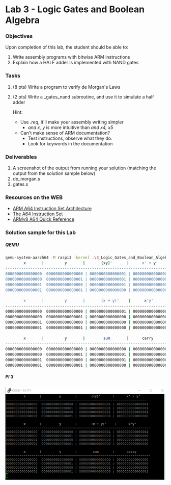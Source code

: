 # Lab 3 - Logic Gates and Boolean Algebra

### Objectives
Upon completion of this lab, the student should be able to:

1. Write assembly programs with bitwise ARM instructions
2. Explain how a HALF adder is implemented with NAND gates

### Tasks
1. (8 pts) Write a program to verify de Morgan's Laws
1. (2 pts) Write a \_gates_nand subroutine, and use it to simulate a half adder

    Hint:
     - Use *.req*, it'll make your assembly writing simpler
         - *and x, y* is more intuitive than *and x4, x5*
     - Can't make sense of ARM documentation?
         - Test instructions, observe what they do.
         - Look for keywords in the documentation

### Deliverables
1. A screenshot of the output from running your solution (matching the output from the solution sample below)
2. de_morgan.s
3. gates.s

### Resources on the WEB
- [ARM A64 Instruction Set Architecture](https://static.docs.arm.com/ddi0596/a/DDI_0596_ARM_a64_instruction_set_architecture.pdf)
- [The A64 Instruction Set](https://static.docs.arm.com/100898/0100/the_a64_Instruction_set_100898_0100.pdf)
- [ARMv8 A64 Quick Reference](https://courses.cs.washington.edu/courses/cse469/18wi/Materials/arm64.pdf)

### Solution sample for this Lab
##### QEMU
```bash
qemu-system-aarch64 -M raspi3 -kernel .\3_Logic_Gates_and_Boolean_Algebra\output\kernel8.img -serial null -serial stdio
        x       |         y       |       (xy)'      |      x' + y'
-----------------------------------------------------------------------
0000000000000000  0000000000000000 | 0000000000000001 | 0000000000000001
0000000000000000  0000000000000001 | 0000000000000001 | 0000000000000001
0000000000000001  0000000000000000 | 0000000000000001 | 0000000000000001
0000000000000001  0000000000000001 | 0000000000000000 | 0000000000000000

        x       |         y       |       (x + y)'    |      x'y'
-------------------------------------------------------------------------
0000000000000000  0000000000000000 | 0000000000000001 | 0000000000000001
0000000000000000  0000000000000001 | 0000000000000000 | 0000000000000000
0000000000000001  0000000000000000 | 0000000000000000 | 0000000000000000
0000000000000001  0000000000000001 | 0000000000000000 | 0000000000000000

        x       |         y       |        sum       |      carry
-------------------------------------------------------------------------
0000000000000000  0000000000000000 | 0000000000000000 | 0000000000000000
0000000000000000  0000000000000001 | 0000000000000001 | 0000000000000000
0000000000000001  0000000000000000 | 0000000000000001 | 0000000000000000
0000000000000001  0000000000000001 | 0000000000000000 | 0000000000000001
```
##### PI 3
  <img src="https://github.com/rromanotero/computer_architecture_labs/blob/master/3_Logic_Gates_and_Boolean_Algebra/images/lab3_solution.png" width="720"/>
